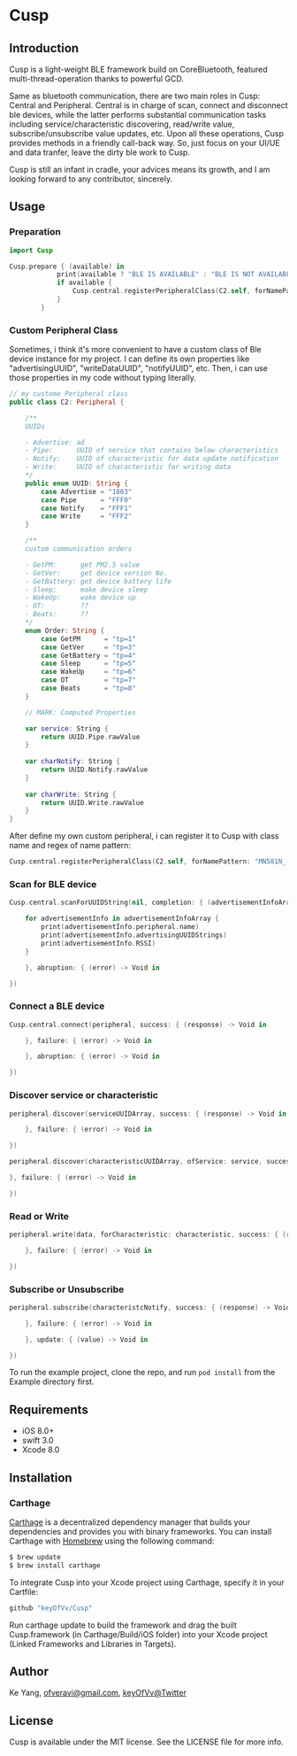# Cusp


## Introduction

Cusp is a light-weight BLE framework build on CoreBluetooth, featured multi-thread-operation thanks to powerful GCD.

Same as bluetooth communication, there are two main roles in Cusp: Central and Peripheral. Central is in charge of scan, connect and disconnect ble devices, while the latter performs substantial communication tasks including service/characteristic discovering, read/write value, subscribe/unsubscribe value updates, etc. Upon all these operations, Cusp provides methods in a friendly call-back way. So, just focus on your UI/UE and data tranfer, leave the dirty ble work to Cusp.

Cusp is still an infant in cradle, your advices means its growth, and I am looking forward to any contributor, sincerely.

## Usage

### Preparation

```swift
import Cusp

Cusp.prepare { (available) in
			print(available ? "BLE IS AVAILABLE" : "BLE IS NOT AVAILABLE")
			if available {
				Cusp.central.registerPeripheralClass(C2.self, forNamePattern: "MN581N_[A-Z0-9]{5}")
			}
		}
```

### Custom Peripheral Class

Sometimes, i think it's more convenient to have a custom class of Ble device instance for my project. I can define its own properties like "advertisingUUID", "writeDataUUID", "notifyUUID", etc. Then, i can use those properties in my code without typing literally.

```swift
// my custome Peripheral class
public class C2: Peripheral {

	/**
	UUIDs

	- Advertise: ad
	- Pipe:      UUID of service that contains below characteristics
	- Notify:    UUID of characteristic for data update notification
	- Write:     UUID of characteristic for writing data
	*/
	public enum UUID: String {
        case Advertise = "1803"
        case Pipe      = "FFF0"
        case Notify    = "FFF1"
        case Write     = "FFF2"
	}

	/**
	custom communication orders

	- GetPM:      get PM2.5 value
	- GetVer:     get device version No.
	- GetBattery: get device battery life
	- Sleep:      make device sleep
	- WakeUp:     wake device up
	- OT:         ??
	- Beats:      ??
	*/
	enum Order: String {
        case GetPM      = "tp=1"
        case GetVer     = "tp=3"
        case GetBattery = "tp=4"
        case Sleep      = "tp=5"
        case WakeUp     = "tp=6"
        case OT         = "tp=7"
        case Beats      = "tp=8"
	}

	// MARK: Computed Properties

	var service: String {
		return UUID.Pipe.rawValue
	}
	
	var charNotify: String {
		return UUID.Notify.rawValue
	}
	
	var charWrite: String {
		return UUID.Write.rawValue
	}
}
```

After define my own custom peripheral, i can register it to Cusp with class name and regex of name pattern:

```swift
Cusp.central.registerPeripheralClass(C2.self, forNamePattern: "MN581N_[A-Z0-9]{5}")
```

### Scan for BLE device
```swift
Cusp.central.scanForUUIDString(nil, completion: { (advertisementInfoArray) -> Void in

	for advertisementInfo in advertisementInfoArray {
		print(advertisementInfo.peripheral.name)
		print(advertisementInfo.advertisingUUIDStrings)
		print(advertisementInfo.RSSI)
	}

	}, abruption: { (error) -> Void in

})
```

### Connect a BLE device
```swift
Cusp.central.connect(peripheral, success: { (response) -> Void in

	}, failure: { (error) -> Void in

	}, abruption: { (error) -> Void in

})
```

### Discover service or characteristic
```swift
peripheral.discover(serviceUUIDArray, success: { (response) -> Void in

	}, failure: { (error) -> Void in

})

peripheral.discover(characteristicUUIDArray, ofService: service, success: { (response) -> Void in

}, failure: { (error) -> Void in

})

```

### Read or Write
```swift
peripheral.write(data, forCharacteristic: characteristic, success: { (response) -> Void in

	}, failure: { (error) -> Void in

})
```

### Subscribe or Unsubscribe
```swift
peripheral.subscribe(characteristcNotify, success: { (response) -> Void in

	}, failure: { (error) -> Void in

	}, update: { (value) -> Void in

})
```

To run the example project, clone the repo, and run `pod install` from the Example directory first.

## Requirements

* iOS 8.0+
* swift 3.0
* Xcode 8.0

## Installation

### Carthage

[Carthage](https://github.com/Carthage/Carthage) is a decentralized dependency manager that builds your dependencies and provides you with binary frameworks.
You can install Carthage with [Homebrew](http://brew.sh) using the following command:

```sh
$ brew update
$ brew install carthage
```

To integrate Cusp into your Xcode project using Carthage, specify it in your Cartfile:

```sh
github "keyOfVv/Cusp"
```

Run carthage update to build the framework and drag the built Cusp.framework (in Carthage/Build/iOS folder) into your Xcode project (Linked Frameworks and Libraries in Targets).

## Author

Ke Yang, ofveravi@gmail.com, [keyOfVv@Twitter](https://twitter.com/keyOfVv)

## License

Cusp is available under the MIT license. See the LICENSE file for more info.

